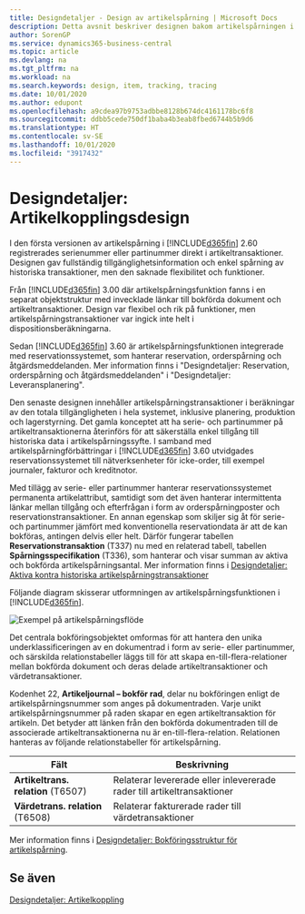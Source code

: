 ```yaml
---
title: Designdetaljer - Design av artikelspårning | Microsoft Docs
description: Detta avsnit beskriver designen bakom artikelspårningen i Business Central.
author: SorenGP
ms.service: dynamics365-business-central
ms.topic: article
ms.devlang: na
ms.tgt_pltfrm: na
ms.workload: na
ms.search.keywords: design, item, tracking, tracing
ms.date: 10/01/2020
ms.author: edupont
ms.openlocfilehash: a9cdea97b9753adbbe8128b674dc4161178bc6f8
ms.sourcegitcommit: ddbb5cede750df1baba4b3eab8fbed6744b5b9d6
ms.translationtype: HT
ms.contentlocale: sv-SE
ms.lasthandoff: 10/01/2020
ms.locfileid: "3917432"
---
```

# <a name="design-details-item-tracking-design"></a>Designdetaljer: Artikelkopplingsdesign
I den första versionen av artikelspårning i [!INCLUDE[d365fin](includes/d365fin_md.md)] 2.60 registrerades serienummer eller partinummer direkt i artikeltransaktioner. Designen gav fullständig tillgänglighetsinformation och enkel spårning av historiska transaktioner, men den saknade flexibilitet och funktioner.  

Från [!INCLUDE[d365fin](includes/d365fin_md.md)] 3.00 där artikelspårningsfunktion fanns i en separat objektstruktur med invecklade länkar till bokförda dokument och artikeltransaktioner. Design var flexibel och rik på funktioner, men artikelspårningstransaktioner var ingick inte helt i dispositionsberäkningarna.  

Sedan [!INCLUDE[d365fin](includes/d365fin_md.md)] 3.60 är artikelspårningsfunktionen integrerade med reservationssystemet, som hanterar reservation, orderspårning och åtgärdsmeddelanden. Mer information finns i "Designdetaljer: Reservation, orderspårning och åtgärdsmeddelanden" i "Designdetaljer: Leveransplanering".  

Den senaste designen innehåller artikelspårningstransaktioner i beräkningar av den totala tillgängligheten i hela systemet, inklusive planering, produktion och lagerstyrning. Det gamla konceptet att ha serie- och partinummer på artikeltransaktionerna återinförs för att säkerställa enkel tillgång till historiska data i artikelspårningssyfte. I samband med artikelspårningförbättringar i [!INCLUDE[d365fin](includes/d365fin_md.md)] 3.60 utvidgades reservationssystemet till nätverksenheter för icke-order, till exempel journaler, fakturor och kreditnotor.  

Med tillägg av serie- eller partinummer hanterar reservationssystemet permanenta artikelattribut, samtidigt som det även hanterar intermittenta länkar mellan tillgång och efterfrågan i form av orderspårningposter och reservationstransaktioner. En annan egenskap som skiljer sig åt för serie- och partinummer jämfört med konventionella reservationdata är att de kan bokföras, antingen delvis eller helt. Därför fungerar tabellen **Reservationstransaktion** (T337) nu med en relaterad tabell, tabellen **Spårningsspecifikation** (T336), som hanterar och visar summan av aktiva och bokförda artikelspårningsantal. Mer information finns i [Designdetaljer: Aktiva kontra historiska artikelspårningstransaktioner](design-details-active-versus-historic-item-tracking-entries.md)  

Följande diagram skisserar utformningen av artikelspårningsfunktionen i [!INCLUDE[d365fin](includes/d365fin_md.md)].  

![Exempel på artikelspårningsflöde](media/design_details_item_tracking_design.png "Exempel på artikelspårningsflöde")  

Det centrala bokföringsobjektet omformas för att hantera den unika underklassificeringen av en dokumentrad i form av serie- eller partinummer, och särskilda relationstabeller läggs till för att skapa en-till-flera-relationer mellan bokförda dokument och deras delade artikeltransaktioner och värdetransaktioner.  

Kodenhet 22, **Artikeljournal – bokför rad**, delar nu bokföringen enligt de artikelspårningsnummer som anges på dokumentraden. Varje unikt artikelspårningsnummer på raden skapar en egen artikeltransaktion för artikeln. Det betyder att länken från den bokförda dokumentraden till de associerade artikeltransaktionerna nu är en-till-flera-relation. Relationen hanteras av följande relationstabeller för artikelspårning.  

|Fält|Beskrivning|  
|---------------|---------------------------------------|  
|**Artikeltrans. relation** (T6507)|Relaterar levererade eller inlevererade rader till artikeltransaktioner|  
|**Värdetrans. relation** (T6508)|Relaterar fakturerade rader till värdetransaktioner|  

Mer information finns i [Designdetaljer: Bokföringsstruktur för artikelspårning](design-details-item-tracking-posting-structure.md).  

## <a name="see-also"></a>Se även  
[Designdetaljer: Artikelkoppling](design-details-item-tracking.md)
